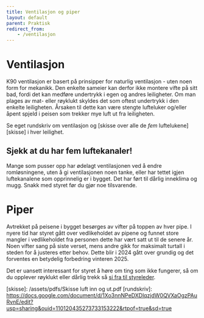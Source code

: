 ```yaml
---
title: Ventilasjon og piper
layout: default
parent: Praktisk
redirect_from:
    - /ventilasjon
---
```


# Ventilasjon
K90 ventilasjon er basert på prinsipper for naturlig ventilasjon - uten noen form for mekanikk. 
Den enkelte sameier kan derfor ikke montere vifte på sitt bad, fordi det kan medføre undertrykk i egen og andres
leiligheter. Om man plages av mat- eller røyklukt skyldes det som oftest undertrykk i den enkelte leiligheten. Årsaken til dette kan være stengte lufteluker og/eller åpent spjeld i peisen som trekker mye luft ut fra leiligheten. 

Se eget rundskriv om ventilasjon og [skisse over alle de _fem_ luftelukene][skisse] i hver leilighet. 

## Sjekk at du har fem luftekanaler!
Mange som pusser opp har ødelagt ventilasjonen ved å endre romløsningene, uten å gi ventilasjonen noen tanke, eller har tettet igjen luftekanalene som opprinnelig er i bygget. Det har ført til dårlig inneklima og mugg. Snakk med styret før du gjør noe tilsvarende.

# Piper
Avtrekket på peisene i bygget besørges av vifter på toppen av hver pipe. I nyere tid har styret gått over vedlikeholdet av pipene og funnet store mangler i vedlikeholdet fra personen dette har vært satt ut til de senere år. Noen vifter sang på siste verset, mens andre gikk for maksimalt turtall i steden for å justeres etter behov. Dette blir i 2024 gått over grundig og det forventes en betydelig forbedring vinteren 2025. 

Det er uansett interessant for styret å høre om ting som ikke fungerer, så om du opplever røyklukt eller dårlig trekk så [si fra til styreleder](/kontakt).

[skisse]: /assets/pdfs/Skisse luft inn og ut.pdf 
[rundskriv]: https://docs.google.com/document/d/1Xo3nnNPeDXDlqzjdW0QVXaOgzPAuRvnE/edit?usp=sharing&ouid=110120435273733153222&rtpof=true&sd=true
